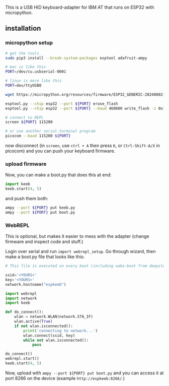 This is a USB HID keyboard-adapter for IBM AT that runs on ESP32 with micropython.

## installation

### micropython setup

```sh
# get the tools
sudo pip3 install --break-system-packages esptool adafruit-ampy

# mac is like this
PORT=/dev/cu.usbserial-0001

# linux is more like this
PORT=dev/ttyUSB0

wget https://micropython.org/resources/firmware/ESP32_GENERIC-20240602-v1.23.0.bin

esptool.py --chip esp32 --port ${PORT} erase_flash
esptool.py --chip esp32 --port ${PORT} --baud 460800 write_flash -z 0x1000 ESP32_GENERIC-20240602-v1.23.0.bin

# connect to REPL
screen ${PORT} 115200

# or use another serial-terminal program
picocom --baud 115200 ${PORT}
```

now disconnect (in `screen`, use `ctrl + A` then press `K`, or `Ctrl-Shift-A/X` in picocom) and you can push your keyboard firmware.

### upload firmware


Now, you can make a boot.py that does this at end:

```py
import keeb
keeb.start(4, 5)
```

and push them both:

```sh
ampy --port ${PORT} put keeb.py
ampy --port ${PORT} put boot.py
```

### WebREPL

This is optional, but makes it easier to mess with the adapter (change firmware and inspect code and stuff.)


Login over serial and run `import webrepl_setup`. Go through wizard, then make a boot.py file that looks like this: 
```py
# This file is executed on every boot (including wake-boot from deepsleep)

ssid='<YOURS>'
key='<YOURS>'
network.hostname("espkeeb")

import webrepl
import network
import keeb

def do_connect():
    wlan = network.WLAN(network.STA_IF)
    wlan.active(True)
    if not wlan.isconnected():
        print('connecting to network...')
        wlan.connect(ssid, key)
        while not wlan.isconnected():
            pass

do_connect()
webrepl.start()
keeb.start(4, 5)
```

Now, upload with `ampy --port ${PORT} put boot.py` and you can access it at port 8266 on the device (example `http://espkeeb:8266/`.)
